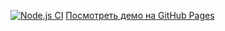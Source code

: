[![Node.js CI](https://github.com/Kotlyci/dnd/actions/workflows/nodejs.yml/badge.svg)](https://github.com/Kotlyci/dnd/actions)
[Посмотреть демо на GitHub Pages](https://Kotlyci.github.io/dnd)

